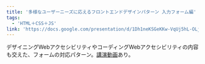 ```yaml
---
title: '多様なユーザーニーズに応えるフロントエンドデザインパターン 入力フォーム編'
tags:
  - 'HTML＋CSS＋JS'
link: 'https://docs.google.com/presentation/d/1Dh1neKSGeKKw-VqUj5hL-OLjklCN68yDEqUvAHxL-4w/edit?usp=sharing'
---
```


デザイニングWebアクセシビリティやコーディングWebアクセシビリティの内容も交えた、フォームの対応パターン。[講演動画](https://youtu.be/zv462pbTfiU?t=1h32m27s)あり。

